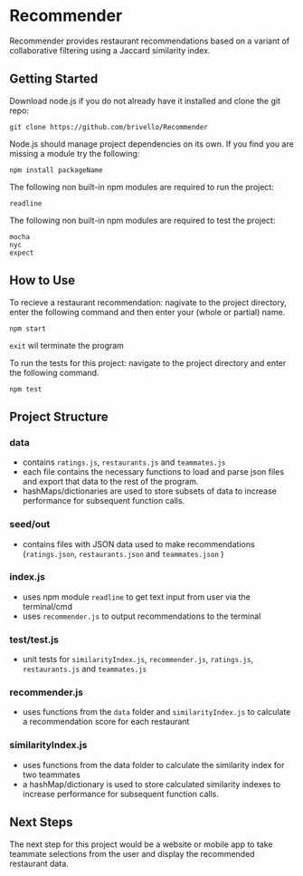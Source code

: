# Recommender
Recommender provides restaurant recommendations based on a variant of collaborative filtering using a Jaccard similarity index. 

## Getting Started
Download node.js if you do not already have it installed and clone the git repo:
```
git clone https://github.com/brivello/Recommender

```
Node.js should manage project dependencies on its own. If you find you are missing a module try the following:
```
npm install packageName

```
The following non built-in npm modules are required to run the project:

```
readline

```
The following non built-in npm modules are required to test the project:
```
mocha
nyc
expect

```

## How to Use

To recieve a restaurant recommendation: nagivate to the project directory, enter the following command and then enter your (whole or partial) name.
```
npm start

```
`exit` wil terminate the program



To run the tests for this project: navigate to the project directory and enter the following command.
```
npm test

```

## Project Structure
### data
- contains `ratings.js`, `restaurants.js` and `teammates.js`
- each file contains the necessary functions to load and parse json files and export that data to the rest of the program.
- hashMaps/dictionaries are used to store subsets of data to increase performance for subsequent function calls.

### seed/out
- contains files with JSON data used to make recommendations (`ratings.json`, `restaurants.json` and `teammates.json` )

### index.js
- uses npm module `readline` to get text input from user via the terminal/cmd
- uses `recommender.js` to output recommendations to the terminal

### test/test.js
- unit tests for `similarityIndex.js`, `recommender.js`, `ratings.js`, `restaurants.js` and `teammates.js`

### recommender.js
- uses functions from the `data` folder and `similarityIndex.js` to calculate a recommendation score for each restaurant

### similarityIndex.js
- uses functions from the data folder to calculate the similarity index for two teammates
- a hashMap/dictionary is used to store calculated similarity indexes to increase performance for subsequent function calls.

## Next Steps
The next step for this project would be a website or mobile app to take teammate selections from the user and display the recommended restaurant data.
